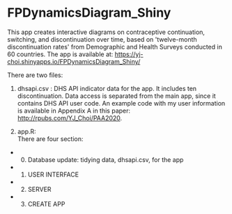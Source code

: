 # FPDynamicsDiagram_Shiny

This app creates interactive diagrams on contraceptive continuation, switching, and discontinuation over time, based on 'twelve-month discontinuation rates' from Demographic and Health Surveys conducted in 60 countries. The app is available at: https://yj-choi.shinyapps.io/FPDynamicsDiagram_Shiny/

There are two files:

1. dhsapi.csv	: DHS API indicator data for the app. It includes ten discontinuation. Data access is separated from the main app, since it contains DHS API user code. An example code with my user information is available in Appendix A in this paper: http://rpubs.com/YJ_Choi/PAA2020. 

2. app.R:	
There are four section:
- 0. Database update: tidying data, dhsapi.csv, for the app
- 1. USER INTERFACE 
- 2. SERVER
- 3. CREATE APP 
